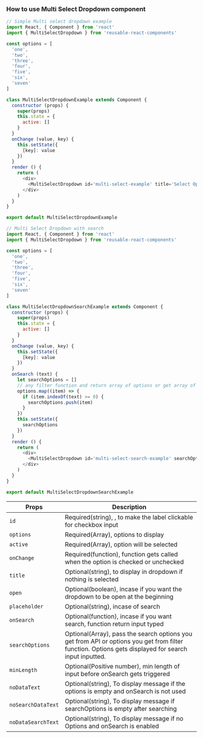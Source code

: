 ### How to use Multi Select Dropdown component
```js
// Simple Multi select dropdown example
import React, { Component } from 'react'
import { MultiSelectDropdown } from 'reusable-react-components'

const options = [
  'one',
  'two',
  'three',
  'four',
  'five',
  'six',
  'seven'
]

class MultiSelectDropdownExample extends Component {
  constructor (props) {
    super(props)
    this.state = {
      active: []
    }
  }
  onChange (value, key) {
    this.setState({
      [key]: value
    })
  }
  render () {
    return (
      <div>
        <MultiSelectDropdown id='multi-select-example' title='Select Option' options={options} active={this.state.active} onChange={(value) => this.onChange(value, 'active')} />
      </div>
    )
  }
}

export default MultiSelectDropdownExample

```
```js
// Multi Select Dropdown with search
import React, { Component } from 'react'
import { MultiSelectDropdown } from 'reusable-react-components'

const options = [
  'one',
  'two',
  'three',
  'four',
  'five',
  'six',
  'seven'
]

class MultiSelectDropdownSearchExample extends Component {
  constructor (props) {
    super(props)
    this.state = {
      active: []
    }
  }
  onChange (value, key) {
    this.setState({
      [key]: value
    })
  }
  onSearch (text) {
    let searchOptions = []
    // any filter function and return array of options or get array of options from API
    options.map((item) => {
      if (item.indexOf(text) >= 0) {
        searchOptions.push(item)
      }
    })
    this.setState({
      searchOptions
    })
  }
  render () {
    return (
      <div>
        <MultiSelectDropdown id='multi-select-search-example' searchOptions={this.state.searchOptions} onSearch={(value) => this.onSearch(value)} minLength={1} title='Select Option' options={options} active={this.state.active} onChange={(value) => this.onChange(value, 'active')} />
      </div>
    )
  }
}

export default MultiSelectDropdownSearchExample

```

Props                     | Description
------------------------|-----------
`id`       | Required(string), , to make the label clickable for checkbox input
`options`                | Required(Array), options to display
`active`                | Required(Array), option will be selected
`onChange`   | Required(function), function gets called when the option is checked or unchecked
`title`        | Optional(string), to display in dropdown if nothing is selected
`open`       | Optional(boolean), incase if you want the dropdown to be open at the beginning
`placeholder`   | Optional(string), incase of search
`onSearch`   | Optional(function), incase if you want search, function return input typed
`searchOptions`   | Optional(Array), pass the search options you get from API or options you get from filter function. Options gets displayed for search input inputted.
`minLength`  | Optional(Positive number), min length of input before onSearch gets triggered
`noDataText`   | Optional(string), To display message if the options is empty and onSearch is not used
`noSearchDataText`  | Optional(string), To display message if searchOptions is empty after searching
`noDataSearchText`  | Optional(string), To display message if no Options and onSearch is enabled
